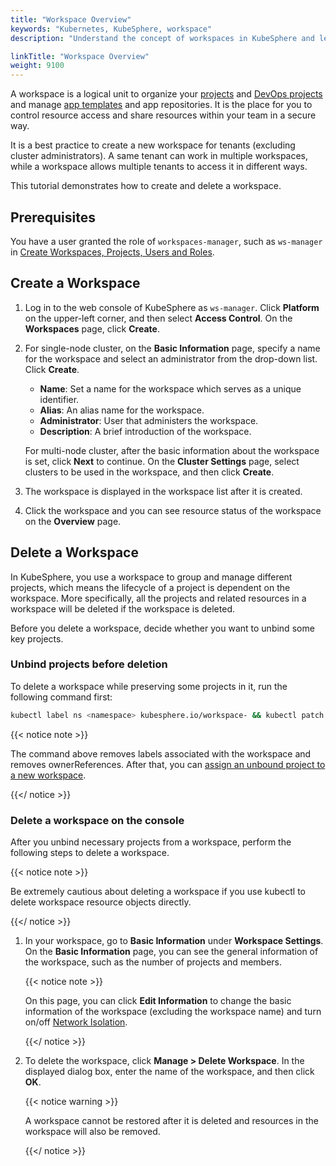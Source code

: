 ```yaml
---
title: "Workspace Overview"
keywords: "Kubernetes, KubeSphere, workspace"
description: "Understand the concept of workspaces in KubeSphere and learn how to create and delete a workspace."

linkTitle: "Workspace Overview"
weight: 9100
---
```


A workspace is a logical unit to organize your [projects](../../project-administration/) and [DevOps projects](../../devops-user-guide/) and manage [app templates](../upload-helm-based-application/) and app repositories. It is the place for you to control resource access and share resources within your team in a secure way.

It is a best practice to create a new workspace for tenants (excluding cluster administrators). A same tenant can work in multiple workspaces, while a workspace allows multiple tenants to access it in different ways.

This tutorial demonstrates how to create and delete a workspace.

## Prerequisites

You have a user granted the role of `workspaces-manager`, such as `ws-manager` in [Create Workspaces, Projects, Users and Roles](../../quick-start/create-workspace-and-project/).

## Create a Workspace

1. Log in to the web console of KubeSphere as `ws-manager`. Click **Platform** on the upper-left corner, and then select **Access Control**. On the **Workspaces** page, click **Create**.


2. For single-node cluster, on the **Basic Information** page, specify a name for the workspace and select an administrator from the drop-down list. Click **Create**.

   - **Name**: Set a name for the workspace which serves as a unique identifier.
   - **Alias**: An alias name for the workspace.
   - **Administrator**: User that administers the workspace.
   - **Description**: A brief introduction of the workspace.

   For multi-node cluster, after the basic information about the workspace is set, click **Next** to continue. On the **Cluster Settings** page, select clusters to be used in the workspace, and then click **Create**.

3. The workspace is displayed in the workspace list after it is created.

4. Click the workspace and you can see resource status of the workspace on the **Overview** page.

## Delete a Workspace

In KubeSphere, you use a workspace to group and manage different projects, which means the lifecycle of a project is dependent on the workspace. More specifically, all the projects and related resources in a workspace will be deleted if the workspace is deleted.

Before you delete a workspace, decide whether you want to unbind some key projects.

### Unbind projects before deletion

To delete a workspace while preserving some projects in it, run the following command first:

```bash
kubectl label ns <namespace> kubesphere.io/workspace- && kubectl patch ns <namespace>   -p '{"metadata":{"ownerReferences":[]}}' --type=merge
```

{{< notice note >}} 

The command above removes labels associated with the workspace and removes ownerReferences. After that, you can [assign an unbound project to a new workspace](../../faq/access-control/add-kubernetes-namespace-to-kubesphere-workspace/).

{{</ notice >}} 

### Delete a workspace on the console

After you unbind necessary projects from a workspace, perform the following steps to delete a workspace.

{{< notice note >}} 

Be extremely cautious about deleting a workspace if you use kubectl to delete workspace resource objects directly.

{{</ notice >}} 

1. In your workspace, go to **Basic Information** under **Workspace Settings**. On the **Basic Information** page, you can see the general information of the workspace, such as the number of projects and members.

   {{< notice note >}}

   On this page, you can click **Edit Information** to change the basic information of the workspace (excluding the workspace name) and turn on/off [Network Isolation](../../workspace-administration/workspace-network-isolation/).

   {{</ notice >}} 

2. To delete the workspace, click **Manage > Delete Workspace**. In the displayed dialog box, enter the name of the workspace, and then click **OK**.

   {{< notice warning >}}

   A workspace cannot be restored after it is deleted and resources in the workspace will also be removed.

   {{</ notice >}}

